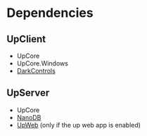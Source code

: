 # Dependencies

## UpClient

- UpCore
- UpCore.Windows
- [DarkControls](https://git.domi.re/Domi/DarkControls)

## UpServer

- UpCore
- [NanoDB](https://git.domi.re/Domi/NanoDB)
- [UpWeb](https://git.domi.re/Domi/UpWeb) (only if the up web app is enabled)
